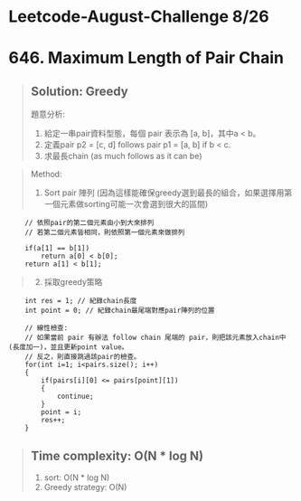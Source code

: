 # Leetcode-August-Challenge 8/26
# 646. Maximum Length of Pair Chain
> ## Solution: Greedy
> 題意分析: 
> 1. 給定一串pair資料型態，每個 pair 表示為 [a, b]，其中a < b。
> 2. 定義pair p2 = [c, d] follows pair p1 = [a, b] if b < c.
> 3. 求最長chain (as much follows as it can be)

> Method:
> 1. Sort pair 陣列 (因為這樣能確保greedy選到最長的組合，如果選擇用第一個元素做sorting可能一次會選到很大的區間)
```
    // 依照pair的第二個元素由小到大來排列
    // 若第二個元素皆相同，則依照第一個元素來做排列

    if(a[1] == b[1]) 
        return a[0] < b[0];
    return a[1] < b[1];
```
> 2. 採取greedy策略
```
    int res = 1; // 紀錄chain長度
    int point = 0; // 紀錄chain最尾端對應pair陣列的位置

    // 線性檢查: 
    // 如果當前 pair 有辦法 follow chain 尾端的 pair，則把該元素放入chain中 (長度加一)，並且更新point value。
    // 反之，則直接跳過該pair的檢查。
    for(int i=1; i<pairs.size(); i++)
    {
        if(pairs[i][0] <= pairs[point][1])
        {
            continue;
        }
        point = i;
        res++;
    }
```

> ## Time complexity: O(N * log N)
> 1. sort: O(N * log N)
> 2. Greedy strategy: O(N)

